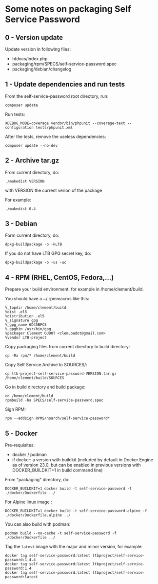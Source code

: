 # Some notes on packaging Self Service Password

## 0 - Version update

Update version in following files:

* htdocs/index.php
* packaging/rpm/SPECS/self-service-password.spec
* packaging/debian/changelog

## 1 - Update dependencies and run tests

From the self-service-password root directory, run:

```
composer update
```

Run tests:

```
XDEBUG_MODE=coverage vendor/bin/phpunit --coverage-text --configuration tests/phpunit.xml
```

After the tests, remove the useless dependencies:

```
composer update --no-dev
```


## 2 - Archive tar.gz

From current directory, do:
```
./makedist VERSION
```

with VERSION the current verion of the package

For example:
```
./makedist 0.4
```


## 3 - Debian

Form current directory, do:

```
dpkg-buildpackage -b -kLTB
```

If you do not have LTB GPG secret key, do:

```
dpkg-buildpackage -b -us -uc
```

## 4 - RPM (RHEL, CentOS, Fedora,...)

Prepare your build environment, for example in /home/clement/build.

You should have a ~/.rpmmacros like this:

```
%_topdir /home/clement/build
%dist .el5
%distribution .el5
%_signature gpg
%_gpg_name 6D45BFC5
%_gpgbin /usr/bin/gpg
%packager Clement OUDOT <clem.oudot@gmail.com>
%vendor LTB-project
```

Copy packaging files from current directory to build directory:

```
cp -Ra rpm/* /home/clement/build
```

Copy Self Service Archive to SOURCES/:

```
cp ltb-project-self-service-password-VERSION.tar.gz /home/clement/build/SOURCES
```

Go in build directory and build package:

```
cd /home/clement/build
rpmbuild -ba SPECS/self-service-password.spec
```

Sign RPM:

```
rpm --addsign RPMS/noarch/self-service-password*
```

## 5 - Docker

Pre-requisites:

* docker / podman
* if docker: a version with buildkit (included by default in Docker Engine
  as of version 23.0, but can be enabled in previous versions with
  DOCKER_BUILDKIT=1 in build command line)

From "packaging" directory, do:

```
DOCKER_BUILDKIT=1 docker build -t self-service-password -f ./docker/Dockerfile ../
```

For Alpine linux image :

```
DOCKER_BUILDKIT=1 docker build -t self-service-password-alpine -f ./docker/Dockerfile.alpine ../
```


You can also build with podman:

```
podman build --no-cache -t self-service-password -f ./docker/Dockerfile ../
```

Tag the `latest` image with the major and minor version, for example:

```
docker tag self-service-password:latest ltbproject/self-service-password:1.4.4
docker tag self-service-password:latest ltbproject/self-service-password:1.4
docker tag self-service-password:latest ltbproject/self-service-password:latest
```
